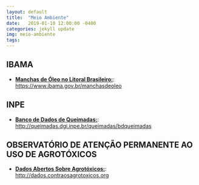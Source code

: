 ```yaml
---
layout: default
title:  "Meio Ambiente"
date:   2019-01-10 12:00:00 -0400
categories: jekyll update
img: meio-ambiente
tags:
---
```

## IBAMA

- **[Manchas de Óleo no Litoral Brasileiro:](https://www.ibama.gov.br/manchasdeoleo)**: https://www.ibama.gov.br/manchasdeoleo

## INPE

- **[Banco de Dados de Queimadas:](http://queimadas.dgi.inpe.br/queimadas/bdqueimadas)**: http://queimadas.dgi.inpe.br/queimadas/bdqueimadas

## OBSERVATÓRIO DE ATENÇÃO PERMANENTE AO USO DE AGROTÓXICOS

- **[Dados Abertos Sobre Agrotóxicos:](http://dados.contraosagrotoxicos.org)**: http://dados.contraosagrotoxicos.org
